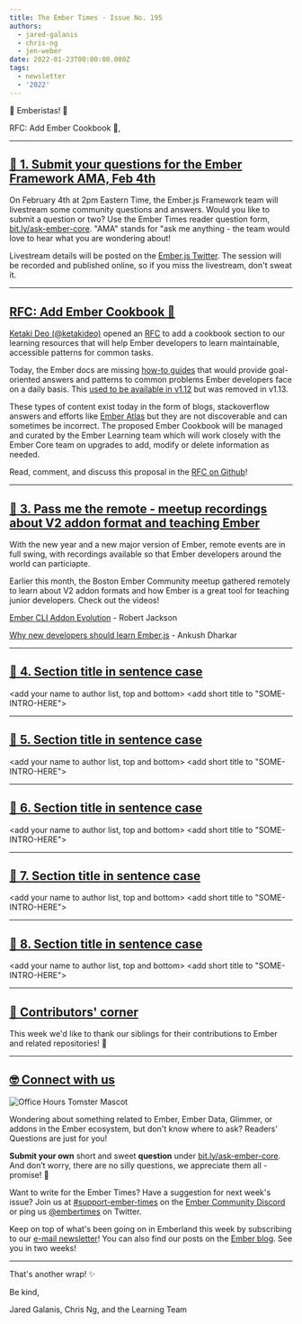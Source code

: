 ```yaml
---
title: The Ember Times - Issue No. 195
authors:
  - jared-galanis
  - chris-ng
  - jen-weber
date: 2022-01-23T00:00:00.000Z
tags:
  - newsletter
  - '2022'
---
```


👋 Emberistas! 🐹

<SOME-INTRO-HERE-TO-KEEP-THEM-SUBSCRIBERS-READING>
RFC: Add Ember Cookbook 🍳,

---

## [🐹 1. Submit your questions for the Ember Framework AMA, Feb 4th](section-url)

On February 4th at 2pm Eastern Time, the Ember.js Framework team will livestream some community questions and answers.
Would you like to submit a question or two?
Use the Ember Times reader question form, <a href="https://bit.ly/ask-ember-core" target="rq">bit.ly/ask-ember-core</a>.
"AMA" stands for "ask me anything - the team would love to hear what you are wondering about!
  
Livestream details will be posted on the [Ember.js Twitter](https://twitter.com/emberjs).
The session will be recorded and published online, so if you miss the livestream, don't sweat it.

---

## [RFC: Add Ember Cookbook 🍳](https://github.com/emberjs/rfcs/pull/786)

[Ketaki Deo (@ketakideo)](https://github.com/ketakideo) opened an [RFC](https://github.com/emberjs/rfcs/pull/786) to add a cookbook section to our learning resources that will help Ember developers to learn maintainable, accessible patterns for common tasks.

Today, the Ember docs are missing [how-to guides](https://documentation.divio.com/how-to-guides/) that would provide goal-oriented answers and patterns to common problems Ember developers face on a daily basis. This [used to be available in v1.12](https://guides.emberjs.com/v1.12.0/cookbook/) but was removed in v1.13.

These types of content exist today in the form of blogs, stackoverflow answers and efforts like [Ember Atlas](https://www.notion.so/emberatlas/The-Ember-Atlas-4094f81c86c34badb4a562ed29414ae1) but they are not discoverable and can sometimes be incorrect. The proposed Ember Cookbook will be managed and curated by the Ember Learning team which will work closely with the Ember Core team on upgrades to add, modify or delete information as needed.

Read, comment, and discuss this proposal in the [RFC on Github](https://github.com/emberjs/rfcs/pull/786)!

---

## [🐹 3. Pass me the remote - meetup recordings about V2 addon format and teaching Ember](https://www.youtube.com/channel/UCfj7cVutJgO1PT78syaRkLg)

With the new year and a new major version of Ember,
remote events are in full swing, with recordings available
so that Ember developers around the world can particiapte.

Earlier this month,
the Boston Ember Community meetup gathered remotely to learn
about V2 addon formats and how Ember is a great tool
for teaching junior developers. Check out the videos!

[Ember CLI Addon Evolution](https://www.youtube.com/watch?v=5m40BCh3BGk) - Robert Jackson

[Why new developers should learn Ember.js](https://www.youtube.com/watch?v=1QoHyJUwZyk) - Ankush Dharkar

---

## [🐹 4. Section title in sentence case](section-url)

<change section title emoji>
<consider adding some bold to your paragraph>
<add the contributor in the post in format "FirstName LastName (@githubUserName)" linked to their GitHub account>
<please include link to external article/repo/etc in paragraph / body text, not just header title above>

<add your name to author list, top and bottom>
<add short title to "SOME-INTRO-HERE">

---

## [🐹 5. Section title in sentence case](section-url)

<change section title emoji>
<consider adding some bold to your paragraph>
<add the contributor in the post in format "FirstName LastName (@githubUserName)" linked to their GitHub account>
<please include link to external article/repo/etc in paragraph / body text, not just header title above>

<add your name to author list, top and bottom>
<add short title to "SOME-INTRO-HERE">

---

## [🐹 6. Section title in sentence case](section-url)

<change section title emoji>
<consider adding some bold to your paragraph>
<add the contributor in the post in format "FirstName LastName (@githubUserName)" linked to their GitHub account>
<please include link to external article/repo/etc in paragraph / body text, not just header title above>

<add your name to author list, top and bottom>
<add short title to "SOME-INTRO-HERE">

---

## [🐹 7. Section title in sentence case](section-url)

<change section title emoji>
<consider adding some bold to your paragraph>
<add the contributor in the post in format "FirstName LastName (@githubUserName)" linked to their GitHub account>
<please include link to external article/repo/etc in paragraph / body text, not just header title above>

<add your name to author list, top and bottom>
<add short title to "SOME-INTRO-HERE">

---

## [🐹 8. Section title in sentence case](section-url)

<change section title emoji>
<consider adding some bold to your paragraph>
<add the contributor in the post in format "FirstName LastName (@githubUserName)" linked to their GitHub account>
<please include link to external article/repo/etc in paragraph / body text, not just header title above>

<add your name to author list, top and bottom>
<add short title to "SOME-INTRO-HERE">

---

## [👏 Contributors' corner](https://guides.emberjs.com/release/contributing/repositories/)

<p>This week we'd like to thank our siblings for their contributions to Ember and related repositories! 💖</p>

---

## [🤓 Connect with us](https://docs.google.com/forms/d/e/1FAIpQLScqu7Lw_9cIkRtAiXKitgkAo4xX_pV1pdCfMJgIr6Py1V-9Og/viewform)

<div class="blog-row">
  <img class="float-right small transparent padded" alt="Office Hours Tomster Mascot" title="Readers' Questions" src="/images/tomsters/officehours.png" />

  <p>Wondering about something related to Ember, Ember Data, Glimmer, or addons in the Ember ecosystem, but don't know where to ask? Readers’ Questions are just for you!</p>

  <p><strong>Submit your own</strong> short and sweet <strong>question</strong> under <a href="https://bit.ly/ask-ember-core" target="rq">bit.ly/ask-ember-core</a>. And don’t worry, there are no silly questions, we appreciate them all - promise! 🤞</p>

  <p>Want to write for the Ember Times? Have a suggestion for next week's issue? Join us at <a href="https://discordapp.com/channels/480462759797063690/485450546887786506">#support-ember-times</a> on the <a href="https://discord.gg/emberjs">Ember Community Discord</a> or ping us <a href="https://twitter.com/embertimes">@embertimes</a> on Twitter.</p>

  <p>Keep on top of what's been going on in Emberland this week by subscribing to our <a href="https://embertimes.substack.com/">e-mail newsletter</a>! You can also find our posts on the <a href="https://blog.emberjs.com/tag/newsletter">Ember blog</a>. See you in two weeks!</p>
</div>

---

That's another wrap! ✨

Be kind,

Jared Galanis, Chris Ng, and the Learning Team
